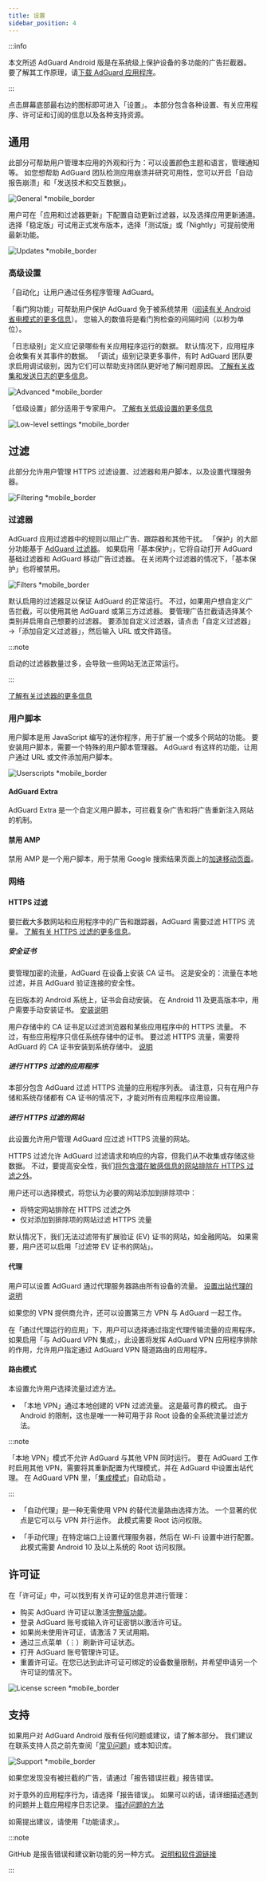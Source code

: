 ```yaml
---
title: 设置
sidebar_position: 4
---
```


:::info

本文所述 AdGuard Android 版是在系统级上保护设备的多功能的广告拦截器。 要了解其工作原理，请[下载 AdGuard 应用程序](https://agrd.io/download-kb-adblock)。

:::

点击屏幕底部最右边的图标即可进入「设置」。 本部分包含各种设置、有关应用程序、许可证和订阅的信息以及各种支持资源。

## 通用

此部分可帮助用户管理本应用的外观和行为：可以设置颜色主题和语言，管理通知等。 如您想帮助 AdGuard 团队检测应用崩溃并研究可用性，您可以开启「自动报告崩溃」和「发送技术和交互数据」。

![General \*mobile_border](https://cdn.adtidy.org/blog/new/my5quggeneral.png)

用户可在「应用和过滤器更新」下配置自动更新过滤器，以及选择应用更新通道。 选择「稳定版」可试用正式发布版本，选择「测试版」或「Nightly」可提前使用最新功能。

![Updates \*mobile_border](https://cdn.adtidy.org/blog/new/hqm8kupdates.png)

### 高级设置

「自动化」让用户通过任务程序管理 AdGuard。

「看门狗功能」可帮助用户保护 AdGuard 免于被系统禁用（[阅读有关 Android 省电模式的更多信息](/adguard-for-android/solving-problems/background-work/)）。 您输入的数值将是看门狗检查的间隔时间（以秒为单位）。

「日志级别」定义应记录哪些有关应用程序运行的数据。 默认情况下，应用程序会收集有关其事件的数据。 「调试」级别记录更多事件，有时 AdGuard 团队要求启用调试级别，因为它们可以帮助支持团队更好地了解问题原因。 [了解有关收集和发送日志的更多信息](/adguard-for-android/solving-problems/log/)。

![Advanced \*mobile_border](https://cdn.adtidy.org/blog/new/vshfnadvanced.png)

「低级设置」部分适用于专家用户。 [了解有关低级设置的更多信息](/adguard-for-android/solving-problems/low-level-settings/)

![Low-level settings \*mobile_border](https://cdn.adtidy.org/blog/new/n9ztplow_level.png)

## 过滤

此部分允许用户管理 HTTPS 过滤设置、过滤器和用户脚本，以及设置代理服务器。

![Filtering \*mobile_border](https://cdn.adtidy.org/blog/new/7v5c6filtering.png)

### 过滤器

AdGuard 应用过滤器中的规则以阻止广告、跟踪器和其他干扰。 「保护」的大部分功能基于 [AdGuard 过滤器](/general/ad-filtering/adguard-filters/#adguard-filters)。 如果启用「基本保护」，它将自动打开 AdGuard 基础过滤器和 AdGuard 移动广告过滤器。 在关闭两个过滤器的情况下，「基本保护」也将被禁用。

![Filters \*mobile_border](https://cdn.adtidy.org/blog/new/7osjdfilters.png)

默认启用的过滤器足以保证 AdGuard 的正常运行。 不过，如果用户想自定义广告拦截，可以使用其他 AdGuard 或第三方过滤器。 要管理广告拦截请选择某个类别并启用自己想要的过滤器。 要添加自定义过滤器，请点击「自定义过滤器」→「添加自定义过滤器」，然后输入 URL 或文件路径。

:::note

启动的过滤器数量过多，会导致一些网站无法正常运行。

:::

[了解有关过滤器的更多信息](https://adguard.com/zh_cn/blog/what-are-filters.html)

### 用户脚本

用户脚本是用 JavaScript 编写的迷你程序，用于扩展一个或多个网站的功能。 要安装用户脚本，需要一个特殊的用户脚本管理器。 AdGuard 有这样的功能，让用户通过 URL 或文件添加用户脚本。

![Userscripts \*mobile_border](https://cdn.adtidy.org/blog/new/isv6userscripts.png)

#### AdGuard Extra

AdGuard Extra 是一个自定义用户脚本，可拦截复杂广告和将广告重新注入网站的机制。

#### 禁用 AMP

禁用 AMP 是一个用户脚本，用于禁用 Google 搜索结果页面上的[加速移动页面](https://en.wikipedia.org/wiki/Accelerated_Mobile_Pages)。

### 网络

#### HTTPS 过滤

要拦截大多数网站和应用程序中的广告和跟踪器，AdGuard 需要过滤 HTTPS 流量。 [了解有关 HTTPS 过滤的更多信息](/general/https-filtering/what-is-https-filtering)。

##### 安全证书

要管理加密的流量，AdGuard 在设备上安装 CA 证书。 这是安全的：流量在本地过滤，并且 AdGuard 验证连接的安全性。

在旧版本的 Android 系统上，证书会自动安装。 在 Android 11 及更高版本中，用户需要手动安装证书。 [安装说明](/adguard-for-android/solving-problems/manual-certificate/)

用户存储中的 CA 证书足以过滤浏览器和某些应用程序中的 HTTPS 流量。 不过，有些应用程序只信任系统存储中的证书。 要过滤 HTTPS 流量，需要将 AdGuard 的 CA 证书安装到系统存储中。 [说明](/adguard-for-android/solving-problems/https-certificate-for-rooted/)

##### 进行 HTTPS 过滤的应用程序

本部分包含 AdGuard 过滤 HTTPS 流量的应用程序列表。 请注意，只有在用户存储和系统存储都有 CA 证书的情况下，才能对所有应用程序应用设置。

##### 进行 HTTPS 过滤的网站

此设置允许用户管理 AdGuard 应过滤 HTTPS 流量的网站。

HTTPS 过滤允许 AdGuard 过滤请求和响应的内容，但我们从不收集或存储这些数据。 不过，要提高安全性，我们[将包含潜在敏感信息的网站排除在 HTTPS 过滤之外](/general/https-filtering/what-is-https-filtering/#financial-websites-and-websites-with-sensitive-personal-data)。

用户还可以选择模式，将您认为必要的网站添加到排除项中：

- 将特定网站排除在 HTTPS 过滤之外
- 仅对添加到排除项的网站过滤 HTTPS 流量

默认情况下，我们无法过滤带有扩展验证 (EV) 证书的网站，如金融网站。 如果需要，用户还可以启用「过滤带 EV 证书的网站」。

#### 代理

用户可以设置 AdGuard 通过代理服务器路由所有设备的流量。 [设置出站代理的说明](/adguard-for-android/solving-problems/outbound-proxy)

如果您的 VPN 提供商允许，还可以设置第三方 VPN 与 AdGuard 一起工作。

在「通过代理运行的应用」下，用户可以选择通过指定代理传输流量的应用程序。 如果启用「与 AdGuard VPN 集成」，此设置将发挥 AdGuard VPN 应用程序排除的作用，允许用户指定通过 AdGuard VPN 隧道路由的应用程序。

#### 路由模式

本设置允许用户选择流量过滤方法。

- 「本地 VPN」通过本地创建的 VPN 过滤流量。 这是最可靠的模式。 由于 Android 的限制，这也是唯一一种可用于非 Root 设备的全系统流量过滤方法。

:::note

「本地 VPN」模式不允许 AdGuard 与其他 VPN 同时运行。 要在 AdGuard 工作时启用其他 VPN，需要将其重新配置为代理模式，并在 AdGuard 中设置出站代理。 在 AdGuard VPN 里，「[集成模式](/adguard-for-android/features/integration-with-vpn)」自动启动 。

:::

- 「自动代理」是一种无需使用 VPN 的替代流量路由选择方法。 一个显著的优点是它可以与 VPN 并行运作。 此模式需要 Root 访问权限。

- 「手动代理」在特定端口上设置代理服务器，然后在 Wi-Fi 设置中进行配置。 此模式需要 Android 10 及以上系统的 Root 访问权限。

## 许可证

在「许可证」中，可以找到有关许可证的信息并进行管理：

- 购买 AdGuard 许可证以激活[完整版功能](/adguard-for-android/features/free-vs-full)。
- 登录 AdGuard 账号或输入许可证密钥以激活许可证。
- 如果尚未使用许可证，请激活 7 天试用期。
- 通过三点菜单（⋮）刷新许可证状态。
- 打开 AdGuard 账号管理许可证。
- 重置许可证。在您已达到此许可证可绑定的设备数量限制，并希望申请另一个许可证的情况下。

![License screen \*mobile_border](https://cdn.adtidy.org/blog/new/3wyh5hlicense.png)

## 支持

如果用户对 AdGuard Android 版有任何问题或建议，请了解本部分。 我们建议在联系支持人员之前先查阅「[常见问题](https://adguard.com/support/adguard_for_android.html)」或本知识库。

![Support \*mobile_border](https://cdn.adtidy.org/blog/new/cz55usupport.png)

如果您发现没有被拦截的广告，请通过「报告错误拦截」报告错误。

对于意外的应用程序行为，请选择「报告错误」。 如果可以的话，请详细描述遇到的问题并上载应用程序日志记录。 [描述问题的方法](/guides/report-bugs/#how-to-describe-a-problem)

如需提出建议，请使用「功能请求」。

:::note

GitHub 是报告错误和建议新功能的另一种方式。 [说明和软件源链接](/guides/report-bugs/#adguard-for-android)

:::
